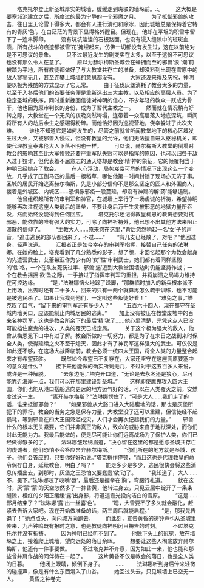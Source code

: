　　塔克托尔登上新圣城厚实的城墙，缓缓走到斑驳的墙垛前。.:。
　　这大概是要塞城池建立之后，所度过的最为宁静的一个邪魔之月。
　　为了抵御邪兽的攻击，往日里无论雪下得多大，都会有人进行清扫和除冰，因此城墙总是保持着它特有的青灰‘色’，在白茫茫的背景下显得格外醒目。但现在，他却在平坦的积雪中留下了一连串脚印。
　　没有坑坑洼洼的石板路面，也没有浸入缝隙中的斑斑血渍，所有战斗的痕迹都被雪‘花’掩埋起来，仿佛一切都没有发生过，这在以前绝对是不可思议的景象。
　　只不过最近发生的剧变实在太多，以至于这份不可思议也没有那么令人在意了。
　　原以为赫尔梅斯圣城会在蜂拥而至的邪兽‘浪’‘潮’前被踏为平地，所有教徒都做好了与大教堂共存亡的准备，却没料到出现在雪原中的敌人寥寥无几，甚至连攀上城墙的意思都没有。
　　大家还没来得及庆祝，神明便以极为残酷的方式显示了它无常。
　　由于征伐灰堡消耗了教会太多的力量，以至于入冬后他们的首要任务便是重新选出三大主教，以及相应的高层人员。为了稳定圣城的秩序，同时重新挽回信徒对神明的信心，不少年轻的教众一跃成为骨干，他也因为原审判长的身份，成为了暂代主教之一。
　　然而就在情况稍有好转之际，大教堂在一个无风的夜晚突然垮塌，连带着一众高层落入地底深坑，瞬间将所有人的劫后余生之感碾得粉碎。而他恰好因为巡视营地，侥幸躲过了此次灾难。
　　谁也不知道它是如何发生的，尽管之前就曾听闻教堂地下的核心区域发生过大火，又被邪兽入侵过，但没有教皇的允许，他们无法擅自进入枢秘机关，即使代理教皇泰弗伦大人下落不明也一样。
　　可以说，赫尔梅斯大教堂的倒塌对教会的影响甚至比大军惨败还要严重军队失败可以是指挥的原因，也可以归咎于敌人过于狡诈，但代表着不屈意志的通天塔却是教会‘精’神的象征，它的倾覆相当于神明已经抛弃了教会。
　　在人心浮动，局势岌岌可危的情况下出现这么一个变故，几乎成了压倒马匹的最后一根稻草，哪怕他第一时间封锁了现场亦无济于事。圣城的居民开始逃离赫尔梅斯，先是小部分信仰不是那么坚定的匠人和外围商人，接着是外城区、内城区……恐惧像邪疫一般蔓延，却没有神赐的解‘药’能够遏制。
　　他曾组织起所有的审判军和神官，在城墙上举行了一场虔诚的祈祷，希望神明能够再次注视这座人类最后的堡垒，不要让身后万千生灵被邪恶的地狱力量所吞没，然而始终没能得到任何回应。
　　塔克托尔还记得教皇梅恩的教诲想要对抗邪恶，能依靠的唯有强大的实力，可除了向神祈祷外，他已想不出其他方法来阻止溃散的信仰了。
　　“主教大人……原来您在这里，”背后忽然响起一名‘女’子的声音，“追击逃民的部队都回来了，不过……”
　　“有几支已经散了，对吧？”他回过身，轻声说道。
　　汇报者正是如今幸存的审判军指挥，接替自己任务的法琳娜。在她的脸上，塔克看到了几分熟悉的影子，想了想，才回忆起那个为教会献身的先遣营武士，艾蕾希亚作为少有的‘女’‘性’审判武士，她们都有着同样坚毅的‘性’格，一个在队友死伤过半、邪兽‘逼’近到大教堂围墙边时仍能坚持作战；一个在教会摇摇‘欲’坠之际，一手接过了指挥审判军的重担，并将崩溃之局竭力维持在可控边缘。
　　“是，”法琳娜恼火地跺了跺脚，“那群临时加入的新兵根本派不上用场，出去时还有二十多人，回来的只有一两个就算再怎么疏于训练，也不可能是被逃民杀了。如果让我找到他们，一定叫这些叛徒好看！”
　　“难免之事，”塔克叹了口气，“留下来的审判军还有多少人？”
　　“五百六十四人，现在都守在圣城内墙关口，应该能制止内城居民的逃离。”
　　加上没有被压在教堂废墟中的百来名神罚军，这也是教会所余下的最后‘精’锐了……他心里清楚，光凭这点人已没可能挡住魔鬼的进攻，人类的覆灭已成定局。
　　关于这个极为强大的敌人，他曾从梅恩冕下口中有过了解。教会所做的一切努力，都是为了在末日之战到来时保全人类，使得延续之火不至于熄灭，因此才有了神罚军这样强大的武士。可仅仅是如此还不够，在这场大战降临前，教会必须一统四大王国，将全人类的力量整合起来才有希望获胜。
　　既然如今希望已不复存在，大家还坚守在这座高原要塞中的意义是什么？
　　接下来他能做的确实所剩无几，不过对于这五百多人来说，或许是一种解脱。
　　“去东边吧，”塔克开口道，“无论是去永冬还是狼心，尽可能靠近海岸一点，我们可以在那里建设新圣城。”
　　这样即使魔鬼攻入四大王国，你们也能从港口搭船逃向更远的地方运气好的话，可以在人类覆灭之前，安然度过这一生。
　　“离开赫尔梅斯？”法琳娜愣住了，“可是大人……我们走了的话，谁来抵御邪兽？”
　　“如果邪兽从大豁口进入大陆腹地的话，那也是灰堡所犯下的罪行。教会的当务之急是保存力量，大教堂没了还可以重建，但信徒经不起损耗，等到邪兽在四大王国泛滥成灾，人们才会再次记起我们的力量。”
　　邪兽什么的根本无关紧要，它们并非真正的敌人，致命的威胁来自于地狱深处，而你们对此无能为力。我最后能做的，便是尽可能让你们远离战场为了保护人类，你们已经做得够多的了。
　　法琳娜皱起绣眉道，“决心留在这里的都是愿与圣城共存亡的虔诚者，他们恐怕不会答应舍弃赫尔梅斯。”
　　“你们所在的地方就是圣城，孩子。他们会答应的，只要你好好劝说。”塔克稍作停顿，“而且这也是代理教皇的命令保存自身，延续教会，明白了吗？”
　　能走多少是多少，逃民很快会将这些消息传播出去，到那时，灰堡之王恐怕又要蠢蠢‘欲’动了。
　　“我知道了，大人……不，冕下。”法琳娜咬了咬嘴‘唇’，最后还是握拳在‘胸’，弯腰行礼道。
　　就在这时，灰‘蒙’‘蒙’的天空忽然多了一抹昏黄，他转过身去，只见云层中绽开了一条条缝隙，橙红的夕阳正缓缓‘露’出身影，将道道霞光投向洁白的雪原。
　　“这是……邪月结束了？”法琳娜‘露’出一丝喜‘色’。
　　“嗯，大雪要不了多久就会融化，赶紧去告诉大家吧。现在开始做准备的话，两三周后就能启程。”
　　“是，那我先告退了！”她点点头，向内城方向跑去。
　　而此刻，宣告黄昏的祷钟声也从圣城里传来，九声钟鸣既有报时之意，也是教徒向神明闭目祷告的时刻。
　　不过塔克托尔并没有祈祷。
　　因为神明已经听不到了。
　　他脱下头上的冠冕，放在墙垛之上，接着爬上城墙，望向远处的落日余晖。
　　想要让这些人彻底放弃赫尔梅斯，他还有一件事要做。
　　不过塔克并不介意，因为如此一来，他也能和那些曾并肩作战的同伴待在一起了。
　　这片黄昏不仅是教会的落日，也是全人类的日暮。
　　他闭上眼睛，倾倒下身子。
　　……
　　法琳娜听到身后传来轻微的碰撞声，像是有什么东西滑入了山谷。
　　她回过头去，只见城墙上已空无一人。
　　黄昏之钟卷完